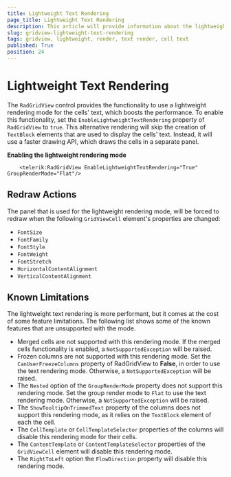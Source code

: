 ```yaml
---
title: Lightweight Text Rendering
page_title: Lightweight Text Rendering
description: This article will provide information about the lightweight text rendering functionality of Telerik UI for WPF RadGridView.
slug: gridview-lightweight-text-rendering
tags: gridview, lightweight, render, text render, cell text
published: True
position: 24
---
```


# Lightweight Text Rendering

The `RadGridView` control provides the functionality to use a lightweight rendering mode for the cells' text, which boosts the performance. To enable this functionality, set the `EnableLightweightTextRendering` property of `RadGridView` to `true`. This alternative rendering will skip the creation of `TextBlock` elements that are used to display the cells' text. Instead, it will use a faster drawing API, which draws the cells in a separate panel.

__Enabling the lightweight rendering mode__

```XAML
    <telerik:RadGridView EnableLightweightTextRendering="True" GroupRenderMode="Flat"/>
```

## Redraw Actions

The panel that is used for the lightweight rendering mode, will be forced to redraw when the following `GridViewCell` element's properties are changed:

* `FontSize`
* `FontFamily`
* `FontStyle`
* `FontWeight`
* `FontStretch`
* `HorizontalContentAlignment`
* `VerticalContentAlignment`

## Known Limitations

The lightweight text rendering is more performant, but it comes at the cost of some feature limitations. The following list shows some of the known features that are unsupported with the mode.

* Merged cells are not supported with this rendering mode. If the merged cells functionality is enabled, a `NotSupportedException` will be raised.
* Frozen columns are not supported with this rendering mode. Set the `CanUserFreezeColumns` property of RadGridView to __False__, in order to use the text rendering mode. Otherwise, a `NotSupportedException` will be raised.
* The `Nested` option of the `GroupRenderMode` property does not support this rendering mode. Set the group render mode to `Flat` to use the text rendering mode. Otherwise, a `NotSupportedException` will be raised.
* The `ShowTooltipOnTrimmedText` property of the columns does not support this rendering mode, as it relies on the `TextBlock` element of each the cell.
* The `CellTemplate` or `CellTemplateSelector` properties of the columns will disable this rendering mode for their cells.
* The `ContentTemplate` or `ContentTemplateSelector` properties of the `GridViewCell` element will disable this rendering mode.
* The `RightToLeft` option the `FlowDirection` property will disable this rendering mode.
